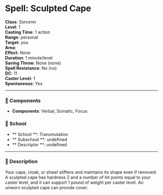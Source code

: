 
# Spell: Sculpted Cape
**Class**: Sorcerer  
**Level**: 1  
**Casting Time**: 1 action  
**Range**: personal  
**Target**: you  
**Area**:   
**Effect**: _None_  
**Duration**: 1 minute/level  
**Saving Throw**: None (none)  
**Spell Resistance**: No (no)  
**DC**: 11  
**Caster Level**: 1  
**Spontaneous**: Yes

---

### 🔮 Components
- **Components**: Verbal, Somatic, Focus

### 🏫 School
- ** School **: Transmutation
- ** Subschool **: undefined
- ** Descriptor **: undefined
---

### 📜 Description
Your cape, cloak, or shawl stiffens and maintains its shape even if removed. A sculpted cape has hardness 2 and a number of hit points equal to your caster level, and it can support 1 pound of weight per caster level. An unworn sculpted cape can provide cover.

